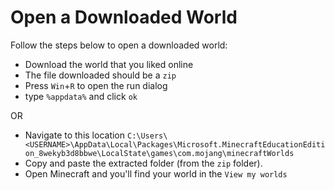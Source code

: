 # Open a Downloaded World

Follow the steps below to open a downloaded world:
- Download the world that you liked online
- The file downloaded should be a `zip`
- Press `Win`+`R` to open the run dialog
- type `%appdata%` and click `ok`

OR

- Navigate to this location `C:\Users\<USERNAME>\AppData\Local\Packages\Microsoft.MinecraftEducationEdition_8wekyb3d8bbwe\LocalState\games\com.mojang\minecraftWorlds
`
- Copy and paste the extracted folder (from the `zip` folder).
- Open Minecraft and you'll find your world in the `View my worlds`



